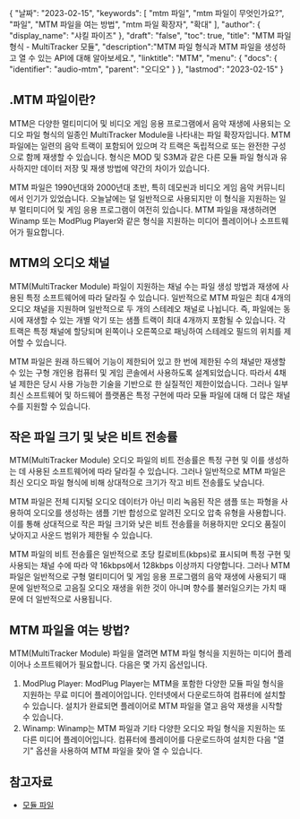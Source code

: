 {
"날짜": "2023-02-15",
  "keywords": [
"mtm 파일",
"mtm 파일이 무엇인가요?",
"파일",
"MTM 파일을 여는 방법",
"mtm 파일 확장자",
"확대"
],
  "author": {
"display_name": "샤킬 파이즈"
},
"draft": "false",
"toc": true,
"title": "MTM 파일 형식 - MultiTracker 모듈",
  "description":"MTM 파일 형식과 MTM 파일을 생성하고 열 수 있는 API에 대해 알아보세요.",
"linktitle": "MTM",
  "menu": {
    "docs": {
      "identifier": "audio-mtm",
"parent": "오디오"
}
},
"lastmod": "2023-02-15"
}

## .MTM 파일이란?

MTM은 다양한 멀티미디어 및 비디오 게임 응용 프로그램에서 음악 재생에 사용되는 오디오 파일 형식의 일종인 MultiTracker Module을 나타내는 파일 확장자입니다. MTM 파일에는 일련의 음악 트랙이 포함되어 있으며 각 트랙은 독립적으로 또는 완전한 구성으로 함께 재생할 수 있습니다. 형식은 MOD 및 S3M과 같은 다른 모듈 파일 형식과 유사하지만 데이터 저장 및 재생 방법에 약간의 차이가 있습니다.

MTM 파일은 1990년대와 2000년대 초반, 특히 데모씬과 비디오 게임 음악 커뮤니티에서 인기가 있었습니다. 오늘날에는 덜 일반적으로 사용되지만 이 형식을 지원하는 일부 멀티미디어 및 게임 응용 프로그램이 여전히 있습니다. MTM 파일을 재생하려면 Winamp 또는 ModPlug Player와 같은 형식을 지원하는 미디어 플레이어나 소프트웨어가 필요합니다.

## MTM의 오디오 채널

MTM(MultiTracker Module) 파일이 지원하는 채널 수는 파일 생성 방법과 재생에 사용된 특정 소프트웨어에 따라 달라질 수 있습니다. 일반적으로 MTM 파일은 최대 4개의 오디오 채널을 지원하며 일반적으로 두 개의 스테레오 채널로 나뉩니다. 즉, 파일에는 동시에 재생할 수 있는 개별 악기 또는 샘플 트랙이 최대 4개까지 포함될 수 있습니다. 각 트랙은 특정 채널에 할당되며 왼쪽이나 오른쪽으로 패닝하여 스테레오 필드의 위치를 제어할 수 있습니다.

MTM 파일은 원래 하드웨어 기능이 제한되어 있고 한 번에 제한된 수의 채널만 재생할 수 있는 구형 개인용 컴퓨터 및 게임 콘솔에서 사용하도록 설계되었습니다. 따라서 4채널 제한은 당시 사용 가능한 기술을 기반으로 한 실질적인 제한이었습니다. 그러나 일부 최신 소프트웨어 및 하드웨어 플랫폼은 특정 구현에 따라 모듈 파일에 대해 더 많은 채널 수를 지원할 수 있습니다.

## 작은 파일 크기 및 낮은 비트 전송률

MTM(MultiTracker Module) 오디오 파일의 비트 전송률은 특정 구현 및 이를 생성하는 데 사용된 소프트웨어에 따라 달라질 수 있습니다. 그러나 일반적으로 MTM 파일은 최신 오디오 파일 형식에 비해 상대적으로 크기가 작고 비트 전송률도 낮습니다.

MTM 파일은 전체 디지털 오디오 데이터가 아닌 미리 녹음된 작은 샘플 또는 파형을 사용하여 오디오를 생성하는 샘플 기반 합성으로 알려진 오디오 압축 유형을 사용합니다. 이를 통해 상대적으로 작은 파일 크기와 낮은 비트 전송률을 허용하지만 오디오 품질이 낮아지고 사운드 범위가 제한될 수 있습니다.

MTM 파일의 비트 전송률은 일반적으로 초당 킬로비트(kbps)로 표시되며 특정 구현 및 사용되는 채널 수에 따라 약 16kbps에서 128kbps 이상까지 다양합니다. 그러나 MTM 파일은 일반적으로 구형 멀티미디어 및 게임 응용 프로그램의 음악 재생에 사용되기 때문에 일반적으로 고음질 오디오 재생을 위한 것이 아니며 향수를 불러일으키는 가치 때문에 더 일반적으로 사용됩니다.

## MTM 파일을 여는 방법?

MTM(MultiTracker Module) 파일을 열려면 MTM 파일 형식을 지원하는 미디어 플레이어나 소프트웨어가 필요합니다. 다음은 몇 가지 옵션입니다.

1. ModPlug Player: ModPlug Player는 MTM을 포함한 다양한 모듈 파일 형식을 지원하는 무료 미디어 플레이어입니다. 인터넷에서 다운로드하여 컴퓨터에 설치할 수 있습니다. 설치가 완료되면 플레이어로 MTM 파일을 열고 음악 재생을 시작할 수 있습니다.
2. Winamp: Winamp는 MTM 파일과 기타 다양한 오디오 파일 형식을 지원하는 또 다른 미디어 플레이어입니다. 컴퓨터에 플레이어를 다운로드하여 설치한 다음 "열기" 옵션을 사용하여 MTM 파일을 찾아 열 수 있습니다.

## 참고자료
* [모듈 파일](https://en.wikipedia.org/wiki/Module_file)

